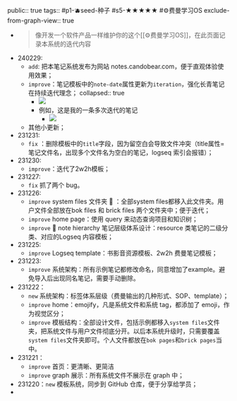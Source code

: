 public:: true
tags:: #p1-🫐seed-种子 #s5-★★★★★ #⚙️费曼学习OS
exclude-from-graph-view:: true

- > 像开发一个软件产品一样维护你的这个[[⚙️费曼学习OS]]，在此页面记录本系统的迭代内容
- 240229:
	- `add`: 把本笔记系统发布为网站 notes.candobear.com，便于直观体验使用效果；
	- `improve`：笔记模板中的`note-date`属性更新为`iteration`，强化长青笔记在持续迭代理念；
	  collapsed:: true
		- ![](https://img.candobear.com/202402290950332.png)
		- 例如，这是我的一条多次迭代的笔记
			- ![](https://img.candobear.com/202402290952312.png)
	- 其他小更新；
- 231231:
	- `fix` ：删除模板中的`title`字段，因为留空白会导致文件冲突（title属性=笔记文件名，出现多个文件名为空白的笔记，logseq 索引会报错）；
- 231230:
	- `improve`：迭代了2w2h模板；
- 231227:
	- `fix` 抓了两个 bug。
- 231226:
	- `improve` system files 文件夹 📂 ：全部system files都移入此文件夹。用户文件全部放在bok files 和 brick files 两个文件夹中；便于迭代；
	- `improve` home page：使用 query 来动态查询项目和知识树；
	- `improve` 📂 note hierarchy 笔记层级体系设计：resource 类笔记的二级分类、对应的Logseq 内容模板；
- 231225:
	- `improve` Logseq template：书影音资源模板、2w2h 费曼笔记模板；
- 231223:
	- `improve` 系统架构：所有示例笔记都修改命名，同意增加了example。避免导入后出现同名笔记，需要手动删除。
- 231222：
	- `new` 系统架构：标签体系层级（费曼输出的几种形式、SOP、template）；
	- `improve` home：emojify，凡是系统文件和系统 tag，都添加了 emoji，作为视觉区分；
	- `improve` 模板结构：全部设计文件，包括示例都移入`system files`文件夹，把系统文件与用户文件彻底分开。以后本系统升级时，只需要覆盖`system files`文件夹即可。个人文件都放在`bok pages`和`brick pages`当中。
- 231221：
	- `improve` 首页：更清晰、更简洁
	- `improve` graph 展示：所有系统文件不展示在 graph 中；
- 231220：`new` 模板系统，同步到 GitHub 仓库，便于分享给学员；
-
